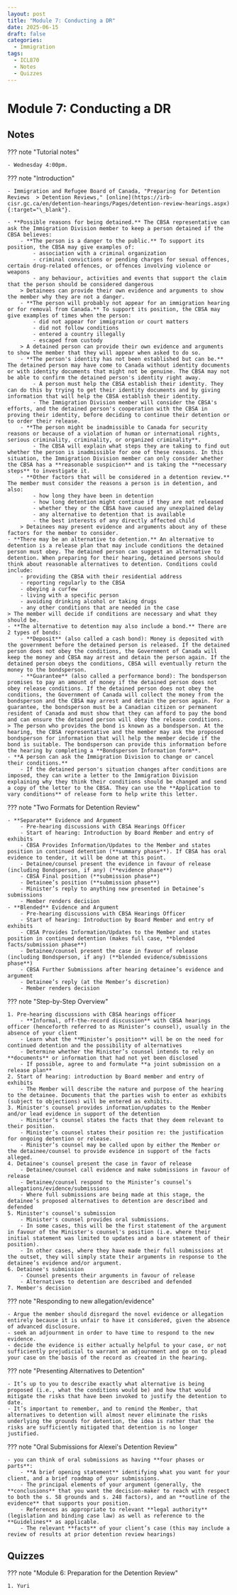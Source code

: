 ```yaml
---
layout: post
title: "Module 7: Conducting a DR"
date: 2025-06-15
draft: false
categories:
  - Immigration
tags:
  - ICL870
  - Notes
  - Quizzes
---
```


# Module 7: Conducting a DR

## Notes

??? note "Tutorial notes"

    - Wednesday 4:00pm.

??? note "Introduction"

    - Immigration and Refugee Board of Canada, "Preparing for Detention Reviews  > Detention Reviews," [online](https://irb-cisr.gc.ca/en/detention-hearings/Pages/detention-review-hearings.aspx){:target="\_blank"}.

    - **Possible reasons for being detained.** The CBSA representative can ask the Immigration Division member to keep a person detained if the CBSA believes:
        - **The person is a danger to the public.** To support its position, the CBSA may give examples of:
            - association with a criminal organization
            - criminal convictions or pending charges for sexual offences, certain drug-related offences, or offences involving violence or weapons
            - any behaviour, activities and events that support the claim that the person should be considered dangerous
        > Detainees can provide their own evidence and arguments to show the member why they are not a danger.
        - **The person will probably not appear for an immigration hearing or for removal from Canada.** To support its position, the CBSA may give examples of times when the person:
            - did not appear for immigration or court matters
            - did not follow conditions
            - entered a country illegally
            - escaped from custody
        > A detained person can provide their own evidence and arguments to show the member that they will appear when asked to do so.
        - **The person's identity has not been established but can be.** The detained person may have come to Canada without identity documents or with identity documents that might not be genuine. The CBSA may not be able to confirm the detained person's identity right away.
            - A person must help the CBSA establish their identity. They can do this by trying to get their identity documents and by giving information that will help the CBSA establish their identity.
            - The Immigration Division member will consider the CBSA's efforts, and the detained person's cooperation with the CBSA in proving their identity, before deciding to continue their detention or to order their release.
        - **The person might be inadmissible to Canada for security reasons or because of a violation of human or international rights, serious criminality, criminality, or organized criminality**.
            - The CBSA will explain what steps they are taking to find out whether the person is inadmissible for one of these reasons. In this situation, the Immigration Division member can only consider whether the CBSA has a **reasonable suspicion** and is taking the **necessary steps** to investigate it.
        - **Other factors that will be considered in a detention review.** The member must consider the reasons a person is in detention, and also:
            - how long they have been in detention
            - how long detention might continue if they are not released
            - whether they or the CBSA have caused any unexplained delay
            - any alternative to detention that is available
            - the best interests of any directly affected child
        > Detainees may present evidence and arguments about any of these factors for the member to consider.
    - **There may be an alternative to detention.** An alternative to detention is a release plan that may include conditions the detained person must obey. The detained person can suggest an alternative to detention. When preparing for their hearing, detained persons should think about reasonable alternatives to detention. Conditions could include:
        - providing the CBSA with their residential address
        - reporting regularly to the CBSA
        - obeying a curfew
        - living with a specific person
        - avoiding drinking alcohol or taking drugs
        - any other conditions that are needed in the case
    > The member will decide if conditions are necessary and what they should be.
    - **The alternative to detention may also include a bond.** There are 2 types of bonds:
        - **Deposit** (also called a cash bond): Money is deposited with the government before the detained person is released. If the detained person does not obey the conditions, the Government of Canada will keep the money and CBSA may arrest and detain the person again. If the detained person obeys the conditions, CBSA will eventually return the money to the bondsperson.
        - **Guarantee** (also called a performance bond): The bondsperson promises to pay an amount of money if the detained person does not obey release conditions. If the detained person does not obey the conditions, the Government of Canada will collect the money from the bondsperson and the CBSA may arrest and detain the person again. For a guarantee, the bondsperson must be a Canadian citizen or permanent resident of Canada and must show that they can afford to pay the bond and can ensure the detained person will obey the release conditions.
    > The person who provides the bond is known as a bondsperson. At the hearing, the CBSA representative and the member may ask the proposed bondsperson for information that will help the member decide if the bond is suitable. The bondsperson can provide this information before the hearing by completing a **Bondsperson Information form**.
    - **A person can ask the Immigration Division to change or cancel their conditions.**
        - If the detained person's situation changes after conditions are imposed, they can write a letter to the Immigration Division explaining why they think their conditions should be changed and send a copy of the letter to the CBSA. They can use the **Application to vary conditions** of release form to help write this letter.

??? note "Two Formats for Detention Review"

    - **Separate** Evidence and Argument
        - Pre-hearing discussions with CBSA Hearings Officer
        - Start of hearing: Introduction by Board Member and entry of exhibits
        - CBSA Provides Information/Updates to the Member and states position in continued detention (**summary phase**). If CBSA has oral evidence to tender, it will be done at this point.
        - Detainee/counsel present the evidence in favour of release (including Bondsperson, if any) (**evidence phase**)
        - CBSA Final position (**submission phase**)
        - Detainee’s position (**submission phase**)
        - Minister’s reply to anything new presented in Detainee’s submissions
        - Member renders decision
    - **Blended** Evidence and Argument
        - Pre-hearing discussions with CBSA Hearings Officer
        - Start of hearing: Introduction by Board Member and entry of exhibits
        - CBSA Provides Information/Updates to the Member and states position in continued detention (makes full case, **blended facts/submission phase**)
        - Detainee/counsel present the case in favour of release (including Bondsperson, if any) (**blended evidence/submissions phase**)
        - CBSA Further Submissions after hearing detainee’s evidence and argument
        - Detainee’s reply (at the Member’s discretion)
        - Member renders decision

??? note "Step-by-Step Overview"

    1. Pre-hearing discussions with CBSA hearings officer
        - **Informal, off-the-record discussion** with CBSA hearings officer (henceforth referred to as Minister’s counsel), usually in the absence of your client
        - Learn what the **Minister’s position** will be on the need for continued detention and the possibility of alternatives
        - Determine whether the Minister’s counsel intends to rely on **documents** or information that had not yet been disclosed
        - If possible, agree to and formulate **a joint submission on a release plan**
    2. Start of hearing: introduction by Board member and entry of exhibits
        - The Member will describe the nature and purpose of the hearing to the detainee. Documents that the parties wish to enter as exhibits (subject to objections) will be entered as exhibits.
    3. Minister's counsel provides information/updates to the Member and/or lead evidence in support of the detention
        - Minister’s counsel states the facts that they deem relevant to their position.
        - Minister’s counsel states their position re: the justification for ongoing detention or release.
        - Minister’s counsel may be called upon by either the Member or the detainee/counsel to provide evidence in support of the facts alleged.
    4. Detainee's counsel present the case in favor of release
        - Detainee/counsel call evidence and make submissions in favour of release
        - Detainee/counsel respond to the Minister’s counsel’s allegations/evidence/submissions
        - Where full submissions are being made at this stage, the detainee’s proposed alternatives to detention are described and defended
    5. Minister's counsel's submission
        - Minister's counsel provides oral submissions.
        - In some cases, this will be the first statement of the argument in favour of the Minister's counsel's position (i.e. where their initial statement was limited to updates and a bare statement of their position).
        - In other cases, where they have made their full submissions at the outset, they will simply state their arguments in response to the detainee’s evidence and/or argument.
    6. Detainee's submission
        - Counsel presents their arguments in favour of release
        - Alternatives to detention are described and defended
    7. Member's decision

??? note "Responding to new allegation/evidence"

    - Argue the member should disregard the novel evidence or allegation entirely because it is unfair to have it considered, given the absence of advanced disclosure.
    - seek an adjournment in order to have time to respond to the new evidence.
    - decide the evidence is either actually helpful to your case, or not sufficiently prejudicial to warrant an adjournment and go on to plead your case on the basis of the record as created in the hearing.

??? note "Presenting Alternatives to Detention"

    - It’s up to you to describe exactly what alternative is being proposed (i.e., what the conditions would be) and how that would mitigate the risks that have been invoked to justify the detention to date.
    - It’s important to remember, and to remind the Member, that alternatives to detention will almost never eliminate the risks underlying the grounds for detention, the idea is rather that the risks are sufficiently mitigated that detention is no longer justified.

??? note "Oral Submissions for Alexei's Detention Review"

    - you can think of oral submissions as having **four phases or parts**: 
        - **A brief opening statement** identifying what you want for your client, and a brief roadmap of your submissions.
        - The principal elements of your argument (generally, the **conclusions** that you want the decision-maker to reach with respect to both the s. 58 grounds and s. 248 factors), and an **outline of the evidence** that supports your position.
        - References as appropriate to relevant **legal authority** (legislation and binding case law) as well as reference to the **Guidelines** as applicable.
        - The relevant **facts** of your client’s case (this may include a review of results at prior detention review hearings) 

## Quizzes

??? note "Module 6: Preparation for the Detention Review"

    1. Yuri
